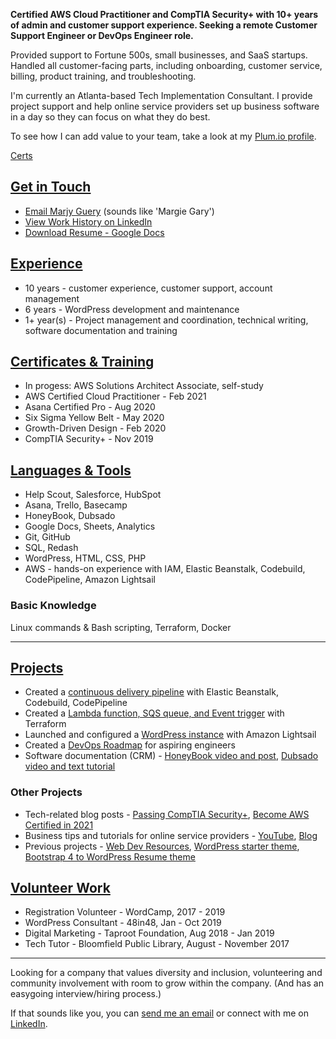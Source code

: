 **Certified AWS Cloud Practitioner and CompTIA Security+ with 10+ years of admin and customer support experience. Seeking a remote Customer Support Engineer or DevOps Engineer role.** 

Provided support to Fortune 500s, small businesses, and SaaS startups. Handled all customer-facing parts, including onboarding, customer service, billing, product training, and troubleshooting.

I'm currently an Atlanta-based Tech Implementation Consultant. I provide project support and help online service providers set up business software in a day so they can focus on what they do best.  

To see how I can add value to your team, take a look at my [Plum.io profile](https://secure.plum.io/p/hk14dNZ_esxZzpK9gEMvXg).

[Certs](https://mguery.github.io/resume/#certs)

## [Get in Touch](#contact)
- [Email Marjy Guery](mailto:marjyguery+gh@gmail.com) (sounds like 'Margie Gary')
- [View Work History on LinkedIn](https://www.linkedin.com/in/msguery)
- [Download Resume - Google Docs](https://msguery.net/resume-doc)

## [Experience](#background)
- 10 years - customer experience, customer support, account management 
- 6 years - WordPress development and maintenance
- 1+ year(s) - Project management and coordination, technical writing, software documentation and training

## [Certificates & Training](#certs)
- In progess: AWS Solutions Architect Associate, self-study
- AWS Certified Cloud Practitioner - Feb 2021
- Asana Certified Pro - Aug 2020
- Six Sigma Yellow Belt - May 2020
- Growth-Driven Design - Feb 2020
- CompTIA Security+ - Nov 2019

## [Languages & Tools](#tools)
- Help Scout, Salesforce, HubSpot
- Asana, Trello, Basecamp
- HoneyBook, Dubsado
- Google Docs, Sheets, Analytics
- Git, GitHub
- SQL, Redash
- WordPress, HTML, CSS, PHP
- AWS - hands-on experience with IAM, Elastic Beanstalk, Codebuild, CodePipeline, Amazon Lightsail

### Basic Knowledge
Linux commands & Bash scripting, Terraform, Docker

---

## [Projects](#projects)
- Created a [continuous delivery pipeline](https://github.com/mguery/aws-elastic-beanstalk-express-js-sample) with Elastic Beanstalk, Codebuild, CodePipeline
- Created a [Lambda function, SQS queue, and Event trigger](https://github.com/mguery/terraform/tree/main/aws/dev-env) with Terraform
- Launched and configured a [WordPress instance](https://github.com/mguery/resume/blob/gh-pages/lightsail-wordpress.png) with Amazon Lightsail 
- Created a [DevOps Roadmap](https://mguery.github.io/devops-notes/) for aspiring engineers
- Software documentation (CRM) - [HoneyBook video and post](https://msguery.net/honeybook-workflows), [Dubsado video and text tutorial](https://msguery.net/dubsado-walkthrough)

### Other Projects
- Tech-related blog posts - [Passing CompTIA Security+](https://msguery.net/passing-the-comptia-securityplus-exam), [Become AWS Certified in 2021](https://msguery.net/aws-certified)
- Business tips and tutorials for online service providers - [YouTube](https://www.youtube.com/channel/UCH45NDaOXaxnGw5RBBgYQOg/videos), [Blog](https://msguery.net/blog)
- Previous projects - [Web Dev Resources](https://mguery.github.io/web-dev), [WordPress starter theme](https://github.com/mguery/base-theme), [Bootstrap 4 to WordPress Resume theme](https://github.com/mguery/bs4-wp-resume)

## [Volunteer Work](#volunteer)
- Registration Volunteer - WordCamp, 2017 - 2019
- WordPress Consultant - 48in48, Jan - Oct 2019
- Digital Marketing - Taproot Foundation, Aug 2018 - Jan 2019
- Tech Tutor - Bloomfield Public Library, August - November 2017

---

Looking for a company that values diversity and inclusion, volunteering and community involvement with room to grow within the company. (And has an easygoing interview/hiring process.)

If that sounds like you, you can [send me an email](mailto:marjyguery+gh@gmail.com) or connect with me on [LinkedIn](https://www.linkedin.com/in/msguery).
